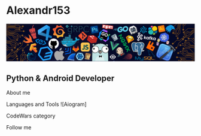 # Alexandr153

![Header](https://github.com/Alexandr153/Alexandr153/blob/main/assets/header.png)

## Python & Android Developer

About me

Languages and Tools
![Aiogram]

CodeWars category

Follow me